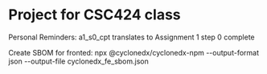 # Project for CSC424 class

Personal Reminders:
a1_s0_cpt translates to Assignment 1 step 0 complete

Create SBOM for fronted: npx @cyclonedx/cyclonedx-npm --output-format json  --output-file cyclonedx_fe_sbom.json